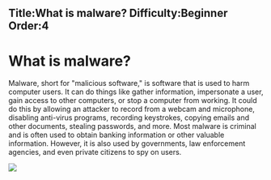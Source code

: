 Title:What is malware?
Difficulty:Beginner
Order:4
---
<h1>What is malware?</h1><p>Malware, short for "malicious software," is software that is used to harm computer users. It can do things like gather information, impersonate a user, gain access to other computers, or stop a computer from working. It could do this by allowing an attacker to record from a webcam and microphone, disabling anti-virus programs, recording keystrokes, copying emails and other documents, stealing passwords, and more. Most malware is criminal and is often used to obtain banking information or other valuable information. However, it is also used by governments, law enforcement agencies, and even private citizens to spy on users.</p><img src="malware1.png">